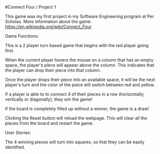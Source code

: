 #Connect Four / Project 1

This game was my first project in my Software Engineering program at Per Scholas. More information about the game: https://en.wikipedia.org/wiki/Connect_Four

Game Functions: 

This is a 2 player turn based game that begins with the red player going first.

When the current player hovers the mouse on a column that has an empty space, the player's piece will appear above the column. This indicates that the player can drop their piece into that column.

Once the player drops their piece into an available space, it will be the next player's turn and the color of the piece will switch between red and yellow.

If a player is able to to connect 4 of their pieces in a row (horizontally, vertically or diagonally), they win the game! 

If the board is completely filled up without a winner, the game is a draw!

Clicking the Reset button will reload the webpage. This will clear all the pieces from the board and restart the game.

User Stories:

The 4 winning pieces will turn into squares; so that they can be easily identified.
